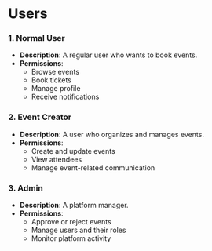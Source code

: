 # Users

### **1. Normal User**
- **Description**: A regular user who wants to book events.
- **Permissions**: 
  - Browse events
  - Book tickets
  - Manage profile
  - Receive notifications

### **2. Event Creator**
- **Description**: A user who organizes and manages events.
- **Permissions**: 
  - Create and update events
  - View attendees
  - Manage event-related communication

### **3. Admin**
- **Description**: A platform manager.
- **Permissions**: 
  - Approve or reject events
  - Manage users and their roles
  - Monitor platform activity
